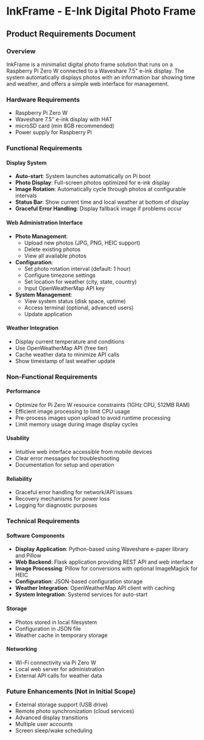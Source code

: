 # InkFrame - E-Ink Digital Photo Frame

## Product Requirements Document

### Overview
InkFrame is a minimalist digital photo frame solution that runs on a Raspberry Pi Zero W connected to a Waveshare 7.5" e-ink display. The system automatically displays photos with an information bar showing time and weather, and offers a simple web interface for management.

### Hardware Requirements
- Raspberry Pi Zero W
- Waveshare 7.5" e-ink display with HAT
- microSD card (min 8GB recommended)
- Power supply for Raspberry Pi

### Functional Requirements

#### Display System
- **Auto-start**: System launches automatically on Pi boot
- **Photo Display**: Full-screen photos optimized for e-ink display
- **Image Rotation**: Automatically cycle through photos at configurable intervals
- **Status Bar**: Show current time and local weather at bottom of display
- **Graceful Error Handling**: Display fallback image if problems occur

#### Web Administration Interface
- **Photo Management**:
  - Upload new photos (JPG, PNG, HEIC support)
  - Delete existing photos
  - View all available photos
- **Configuration**:
  - Set photo rotation interval (default: 1 hour)
  - Configure timezone settings
  - Set location for weather (city, state, country)
  - Input OpenWeatherMap API key
- **System Management**:
  - View system status (disk space, uptime)
  - Access terminal (optional, advanced users)
  - Update application

#### Weather Integration
- Display current temperature and conditions
- Use OpenWeatherMap API (free tier)
- Cache weather data to minimize API calls
- Show timestamp of last weather update

### Non-Functional Requirements

#### Performance
- Optimize for Pi Zero W resource constraints (1GHz CPU, 512MB RAM)
- Efficient image processing to limit CPU usage
- Pre-process images upon upload to avoid runtime processing
- Limit memory usage during image display cycles

#### Usability
- Intuitive web interface accessible from mobile devices
- Clear error messages for troubleshooting
- Documentation for setup and operation

#### Reliability
- Graceful error handling for network/API issues
- Recovery mechanisms for power loss
- Logging for diagnostic purposes

### Technical Requirements

#### Software Components
- **Display Application**: Python-based using Waveshare e-paper library and Pillow
- **Web Backend**: Flask application providing REST API and web interface
- **Image Processing**: Pillow for conversions with optional ImageMagick for HEIC
- **Configuration**: JSON-based configuration storage
- **Weather Integration**: OpenWeatherMap API client with caching
- **System Integration**: Systemd services for auto-start

#### Storage
- Photos stored in local filesystem
- Configuration in JSON file
- Weather cache in temporary storage

#### Networking
- Wi-Fi connectivity via Pi Zero W
- Local web server for administration
- External API calls for weather data

### Future Enhancements (Not in Initial Scope)
- External storage support (USB drive)
- Remote photo synchronization (cloud services)
- Advanced display transitions
- Multiple user accounts
- Screen sleep/wake scheduling